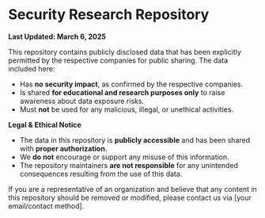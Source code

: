 # Security Research Repository

**Last Updated: March 6, 2025**

This repository contains publicly disclosed data that has been explicitly permitted by the respective companies for public sharing. The data included here:
* Has **no security impact**, as confirmed by the respective companies.
* Is shared **for educational and research purposes only** to raise awareness about data exposure risks.
* Must **not** be used for any malicious, illegal, or unethical activities.

**Legal & Ethical Notice**
* The data in this repository is **publicly accessible** and has been shared with **proper authorization**.
* We **do not** encourage or support any misuse of this information.
* The repository maintainers **are not responsible** for any unintended consequences resulting from the use of this data.

If you are a representative of an organization and believe that any content in this repository should be removed or modified, please contact us via [your email/contact method].
